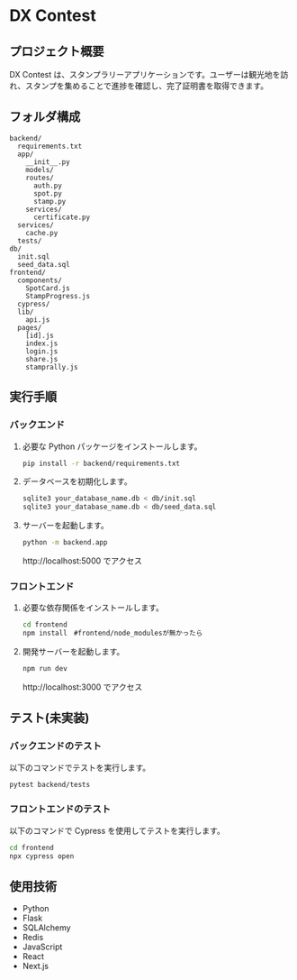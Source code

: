 # DX Contest

## プロジェクト概要

DX Contest は、スタンプラリーアプリケーションです。ユーザーは観光地を訪れ、スタンプを集めることで進捗を確認し、完了証明書を取得できます。

## フォルダ構成

```
backend/
  requirements.txt
  app/
    __init__.py
    models/
    routes/
      auth.py
      spot.py
      stamp.py
    services/
      certificate.py
  services/
    cache.py
  tests/
db/
  init.sql
  seed_data.sql
frontend/
  components/
    SpotCard.js
    StampProgress.js
  cypress/
  lib/
    api.js
  pages/
    [id].js
    index.js
    login.js
    share.js
    stamprally.js
```

## 実行手順

### バックエンド

1. 必要な Python パッケージをインストールします。

   ```bash
   pip install -r backend/requirements.txt
   ```

2. データベースを初期化します。

   ```bash
   sqlite3 your_database_name.db < db/init.sql
   sqlite3 your_database_name.db < db/seed_data.sql
   ```

3. サーバーを起動します。
   ```bash
   python -m backend.app
   ```
   http://localhost:5000 でアクセス

### フロントエンド

1. 必要な依存関係をインストールします。

   ```bash
   cd frontend
   npm install　#frontend/node_modulesが無かったら
   ```

2. 開発サーバーを起動します。
   ```bash
   npm run dev
   ```
   http://localhost:3000 でアクセス

## テスト(未実装)

### バックエンドのテスト

以下のコマンドでテストを実行します。

```bash
pytest backend/tests
```

### フロントエンドのテスト

以下のコマンドで Cypress を使用してテストを実行します。

```bash
cd frontend
npx cypress open
```

## 使用技術

- Python
- Flask
- SQLAlchemy
- Redis
- JavaScript
- React
- Next.js






